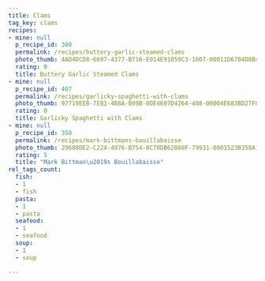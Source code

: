 ```yaml
---
title: Clams
tag_key: clams
recipes:
- mine: null
  p_recipe_id: 300
  permalink: /recipes/buttery-garlic-steamed-clams
  photo_thumb: 4AD4DCD8-6697-4377-B716-E014E91059C3-1607-00011D6704D8B480.jpg
  rating: 0
  title: Buttery Garlic Steamed Clams
- mine: null
  p_recipe_id: 407
  permalink: /recipes/garlicky-spaghetti-with-clams
  photo_thumb: 97719EEB-7EB1-4B8A-B99B-0DE4697D4264-408-00004E683BD27F0A.jpg
  rating: 0
  title: Garlicky Spaghetti with Clams
- mine: null
  p_recipe_id: 350
  permalink: /recipes/mark-bittmans-bouillabaisse
  photo_thumb: 29688DE2-C224-4976-B754-8C70DB62060F-79931-0001523B358A10DE.jpg
  rating: 5
  title: "Mark Bittman\u2019s Bouillabaisse"
rel_tags_count:
  fish:
  - 1
  - fish
  pasta:
  - 1
  - pasta
  seafood:
  - 1
  - seafood
  soup:
  - 1
  - soup

---
```

